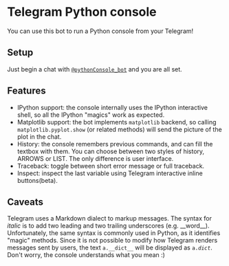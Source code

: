 # Telegram Python console
You can use this bot to run a Python console from your Telegram!

## Setup
Just begin a chat with [`@pythonConsole_bot`](https://telegram.me/pythonConsole_bot "PythonConsole") and you are all set.

## Features
  * IPython support: the console internally uses the IPython interactive shell, so all the IPython "magics" work as expected.
  * Matplotlib support: the bot implements `matplotlib` backend, so calling `matplotlib.pyplot.show` (or related methods) will send the picture of the plot in the chat.
  * History: the console remembers previous commands, and can fill the textbox with them. You can choose between two styles of history, ARROWS or LIST. The only difference is user interface. 
  * Traceback: toggle between short error message or full traceback. 
  * Inspect: inspect the last variable using Telegram interactive inline buttons(beta).

## Caveats
Telegram uses a Markdown dialect to markup messages. The syntax for *italic* is to add two leading and two trailing underscores (e.g. \_\_word\_\_). Unfortunately, the same syntax is commonly used in Python, as it identifies "magic" methods. Since it is not possible to modify how Telegram renders messages sent by users, the text `a.__dict__` will be displayed as <code>a.*dict*</code>.  
Don't worry, the console understands what you mean :)
